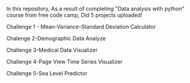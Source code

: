 <p>In this repository, As a result of completing "Data analysis with python" course from free code camp, Did 5 projects uploaded!</p>
<p>Challenge 1 - Mean-Variance-Standard Deviation Calculator</p>
<p>Chalenge 2-Demographic Data Analyze </p>
<p>Challenge 3-Medical Data Visualizer </p>
<p>Challenge 4-Page View Time Series Visualizer</p>
<p>Challenge 5-Sea Level Predictor</p>
